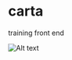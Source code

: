 carta
=====

training front end

![Alt text](https://raw.githubusercontent.com/bdmstyle/carta/master/carta/cartav2.png "Optional title")
